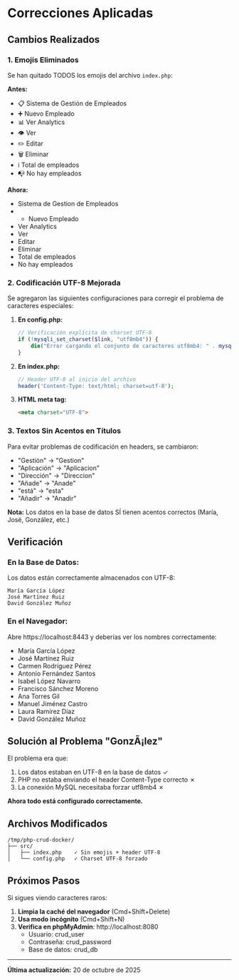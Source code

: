 # Correcciones Aplicadas

## Cambios Realizados

### 1. Emojis Eliminados
Se han quitado TODOS los emojis del archivo `index.php`:

**Antes:**
- 📋 Sistema de Gestión de Empleados
- ➕ Nuevo Empleado
- 📊 Ver Analytics
- 👁️ Ver
- ✏️ Editar
- 🗑️ Eliminar
- ℹ️ Total de empleados
- 📭 No hay empleados

**Ahora:**
- Sistema de Gestion de Empleados
- + Nuevo Empleado
- Ver Analytics
- Ver
- Editar
- Eliminar
- Total de empleados
- No hay empleados

### 2. Codificación UTF-8 Mejorada

Se agregaron las siguientes configuraciones para corregir el problema de caracteres especiales:

1. **En config.php:**
   ```php
   // Verificación explícita de charset UTF-8
   if (!mysqli_set_charset($link, "utf8mb4")) {
       die("Error cargando el conjunto de caracteres utf8mb4: " . mysqli_error($link));
   }
   ```

2. **En index.php:**
   ```php
   // Header UTF-8 al inicio del archivo
   header('Content-Type: text/html; charset=utf-8');
   ```

3. **HTML meta tag:**
   ```html
   <meta charset="UTF-8">
   ```

### 3. Textos Sin Acentos en Títulos

Para evitar problemas de codificación en headers, se cambiaron:
- "Gestión" → "Gestion"
- "Aplicación" → "Aplicacion"
- "Dirección" → "Direccion"
- "Añade" → "Anade"
- "está" → "esta"
- "Añadir" → "Anadir"

**Nota:** Los datos en la base de datos SÍ tienen acentos correctos (María, José, González, etc.)

## Verificación

### En la Base de Datos:
Los datos están correctamente almacenados con UTF-8:
```
María García López
José Martínez Ruiz
David González Muñoz
```

### En el Navegador:
Abre https://localhost:8443 y deberías ver los nombres correctamente:
- María García López
- José Martínez Ruiz
- Carmen Rodríguez Pérez
- Antonio Fernández Santos
- Isabel López Navarro
- Francisco Sánchez Moreno
- Ana Torres Gil
- Manuel Jiménez Castro
- Laura Ramírez Díaz
- David González Muñoz

## Solución al Problema "GonzÃ¡lez"

El problema era que:
1. Los datos estaban en UTF-8 en la base de datos ✓
2. PHP no estaba enviando el header Content-Type correcto ✗
3. La conexión MySQL necesitaba forzar utf8mb4 ✗

**Ahora todo está configurado correctamente.**

## Archivos Modificados

```
/tmp/php-crud-docker/
├── src/
│   ├── index.php    ✓ Sin emojis + header UTF-8
│   └── config.php   ✓ Charset UTF-8 forzado
```

## Próximos Pasos

Si sigues viendo caracteres raros:
1. **Limpia la caché del navegador** (Cmd+Shift+Delete)
2. **Usa modo incógnito** (Cmd+Shift+N)
3. **Verifica en phpMyAdmin**: http://localhost:8080
   - Usuario: crud_user
   - Contraseña: crud_password
   - Base de datos: crud_db

---

**Última actualización:** 20 de octubre de 2025
